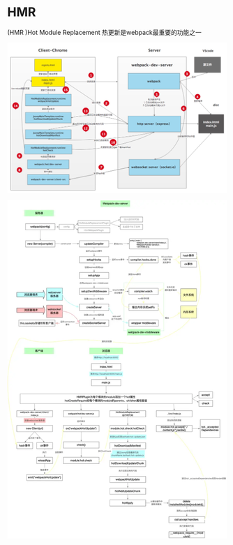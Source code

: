 # HMR

\(HMR \)Hot Module Replacement 热更新是webpack最重要的功能之一

![](../.gitbook/assets/image%20%2880%29.png)

![](../.gitbook/assets/image%20%2874%29.png)

